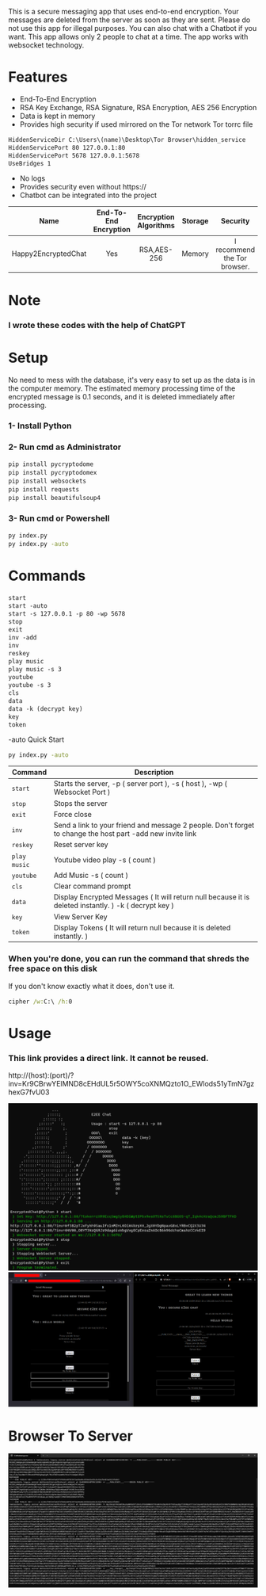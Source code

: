 This is a secure messaging app that uses end-to-end encryption. Your messages are deleted from the server as soon as they are sent. Please do not use this app for illegal purposes. You can also chat with a Chatbot if you want. This app allows only 2 people to chat at a time. The app works with websocket technology.

# Features
- End-To-End Encryption
- RSA Key Exchange, RSA Signature, RSA Encryption, AES 256 Encryption
- Data is kept in memory
- Provides high security if used mirrored on the Tor network
Tor torrc file
```
HiddenServiceDir C:\Users\(name)\Desktop\Tor Browser\hidden_service
HiddenServicePort 80 127.0.0.1:80
HiddenServicePort 5678 127.0.0.1:5678
UseBridges 1
```
- No logs
- Provides security even without https://
- Chatbot can be integrated into the project


| Name | End-To-End Encryption | Encryption Algorithms | Storage | Security
| :---: | :---: | :---: | :---: | :---: |
| Happy2EncryptedChat | Yes | RSA,AES-256 | Memory | I recommend the Tor browser.

# Note
### I wrote these codes with the help of ChatGPT

# Setup
No need to mess with the database, it's very easy to set up as the data is in the computer memory. The estimated memory processing time of the encrypted message is 0.1 seconds, and it is deleted immediately after processing.
### 1- Install Python
### 2- Run cmd as Administrator
```cmd
pip install pycryptodome
pip install pycryptodomex
pip install websockets
pip install requests
pip install beautifulsoup4
```
### 3- Run cmd or Powershell
```cmd
py index.py
py index.py -auto
```

# Commands
```
start
start -auto
start -s 127.0.0.1 -p 80 -wp 5678
stop
exit
inv -add
inv
reskey
play music
play music -s 3
youtube
youtube -s 3
cls
data
data -k (decrypt key)
key
token
```
-auto Quick Start
```cmd
py index.py -auto
```
| Command | Description |
| --- | --- |
| `start` | Starts the server, -p ( server port ), -s ( host ), -wp ( Websocket Port ) |
| `stop` | Stops the server |
| `exit` | Force close |
| `inv` | Send a link to your friend and message 2 people. Don't forget to change the host part -add new invite link |
| `reskey` | Reset server key |
| `play music` | Youtube video play -s ( count ) |
| `youtube` | Add Music -s ( count ) |
| `cls` | Clear command prompt |
| `data` | Display Encrypted Messages ( It will return null because it is deleted instantly. ) -k ( decrypt key ) |
| `key` | View Server Key |
| `token` | Display Tokens ( It will return null because it is deleted instantly. ) |

### When you're done, you can run the command that shreds the free space on this disk
If you don't know exactly what it does, don't use it.
```cmd
cipher /w:C:\ /h:0
```

# Usage
### This link provides a direct link. It cannot be reused.
http://(host):(port)/?inv=Kr9CBrwYElMND8cEHdUL5r5OWY5coXNMQzto1O_EWlods51yTmN7gzhexG7fvU03

![alt text](https://raw.githubusercontent.com/h6465617468/Happy2EncryptedChat/main/1.png?raw=true)
![alt text](https://raw.githubusercontent.com/h6465617468/Happy2EncryptedChat/main/2.png?raw=true)

# Browser To Server
![alt text](https://raw.githubusercontent.com/h6465617468/Happy2EncryptedChat/main/Screenshot_7.png?raw=true)
